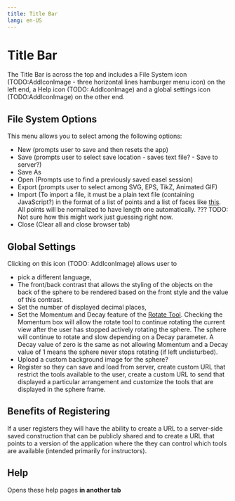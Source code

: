 ```yaml
---
title: Title Bar
lang: en-US
---
```


# Title Bar

The Title Bar is across the top and includes a File System icon (TODO:AddIconImage - three horizontal lines hamburger menu icon) on the left end, a Help icon (TODO: AddIconImage) and a global settings icon (TODO:AddIconImage) on the other end.

## File System Options

This menu allows you to select among the following options:

- New (prompts user to save and then resets the app)
- Save (prompts user to select save location - saves text file? - Save to server?)
- Save As
- Open (Prompts use to find a previously saved easel session)
- Export (prompts user to select among SVG, EPS, TikZ, Animated GIF)
- Import (To import a file, it must be a plain text file (containing JavaScript?) in the format of a list of points and a list of faces like [this](./importfileexample.md). All points will be normalized to have length one automatically. ??? TODO: Not sure how this might work just guessing right now.
- Close (Clear all and close browser tab)

## Global Settings

Clicking on this icon (TODO: AddIconImage) allows user to

- pick a different language,
- The front/back contrast that allows the styling of the objects on the back of the sphere to be rendered based on the front style and the value of this contrast.
- Set the number of displayed decimal places,
- Set the Momentum and Decay feature of the [Rotate Tool](/tools/display.html#rotateion). Checking the Momentum box will allow the rotate tool to continue rotating the current view after the user has stopped actively rotating the sphere. The sphere will continue to rotate and slow depending on a Decay parameter. A Decay value of zero is the same as not allowing Momentum and a Decay value of 1 means the sphere never stops rotating (if left undisturbed).
- Upload a custom background image for the sphere?
- Register so they can save and load from server, create custom URL that restrict the tools available to the user, create a custom URL to send that displayed a particular arrangement and customize the tools that are displayed in the sphere frame.

## Benefits of Registering

If a user registers they will have the ability to create a URL to a server-side saved construction that can be publicly shared and to create a URL that points to a version of the application where the they can control which tools are available (intended primarily for instructors).

## Help

Opens these help pages **in another tab**
